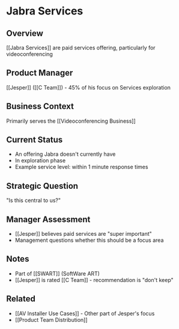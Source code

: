 # Jabra Services

## Overview
[[Jabra Services]] are paid services offering, particularly for videoconferencing

## Product Manager
[[Jesper]] ([[C Team]]) - 45% of his focus on Services exploration

## Business Context
Primarily serves the [[Videoconferencing Business]]

## Current Status
- An offering Jabra doesn't currently have
- In exploration phase
- Example service level: within 1 minute response times

## Strategic Question
"Is this central to us?"

## Manager Assessment
- [[Jesper]] believes paid services are "super important"
- Management questions whether this should be a focus area

## Notes
- Part of [[SWART]] (SoftWare ART)
- [[Jesper]] is rated [[C Team]] - recommendation is "don't keep"

## Related
- [[AV Installer Use Cases]] - Other part of Jesper's focus
- [[Product Team Distribution]]